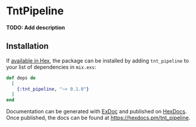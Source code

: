 # TntPipeline

**TODO: Add description**

## Installation

If [available in Hex](https://hex.pm/docs/publish), the package can be installed
by adding `tnt_pipeline` to your list of dependencies in `mix.exs`:

```elixir
def deps do
  [
    {:tnt_pipeline, "~> 0.1.0"}
  ]
end
```

Documentation can be generated with [ExDoc](https://github.com/elixir-lang/ex_doc)
and published on [HexDocs](https://hexdocs.pm). Once published, the docs can
be found at <https://hexdocs.pm/tnt_pipeline>.

